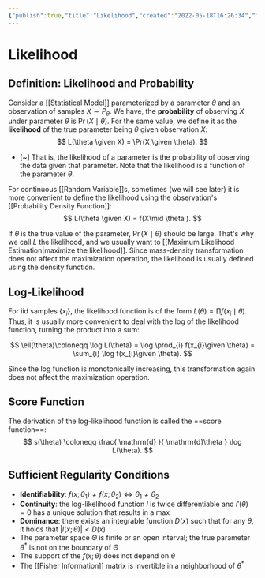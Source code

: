 ```yaml
---
{"publish":true,"title":"Likelihood","created":"2022-05-18T16:26:34","modified":"2025-06-06T01:34:05","cssclasses":"","aliases":null,"type":"note","sup":["[[Probability Theory]]","[[Statistics]]"],"state":"done","related":["[[Maximum Likelihood Estimation]]"]}
---
```



# Likelihood

## Definition: Likelihood and Probability

Consider a [[Statistical Model]] parameterized by a parameter $\theta$ and an observation of samples $X \sim P_{\theta}$. We have, the **probability** of observing $X$ under parameter $\theta$ is $\Pr(X \mid \theta)$.
For the same value, we define it as the **likelihood** of the true parameter being $\theta$ given observation $X$:
$$
L(\theta \given X) = \Pr(X \given \theta).
$$
- [~] That is, the likelihood of a parameter is the probability of observing the data given that parameter. Note that the likelihood is a function of the parameter $\theta$.
 
For continuous [[Random Variable]]s, sometimes (we will see later) it is more convenient to define the likelihood using the observation's [[Probability Density Function]]:
$$
L(\theta \given X) = f(X\mid \theta ).
$$

If $\theta$ is the true value of the parameter, $\Pr(X\mid \theta)$ should be large. That's why we call $L$ the likelihood, and we usually want to [[Maximum Likelihood Estimation\|maximize the likelihood]]. Since mass-density transformation does not affect the maximization operation, the likelihood is usually defined using the density function.

## Log-Likelihood

For iid samples $\{ x_i \}$, the likelihood function is of the form $L(\theta) = \prod f(x_{i}\mid \theta)$. Thus, it is usually more convenient to deal with the log of the likelihood function, turning the product into a sum:

$$
\ell(\theta)\coloneqq \log L(\theta) = \log \prod_{i} f(x_{i}\given \theta) = \sum_{i} \log f(x_{i}\given \theta).
$$

Since the log function is monotonically increasing, this transformation again does not affect the maximization operation.

## Score Function

The derivation of the log-likelihood function is called the ==score function==:
$$
s(\theta) \coloneqq \frac{ \mathrm{d} }{ \mathrm{d}\theta  }  \log L(\theta).
$$

## Sufficient Regularity Conditions



- **Identifiability**: $f(x;\theta_1) \neq f(x;\theta_2) \iff \theta_1 \neq \theta_2$
- **Continuity**: the log-likelihood function $l$ is twice differentiable and $l'(\theta)=0$ has a unique solution that results in a max
- **Dominance**: there exists an integrable function $D(x)$ such that for any $\theta$, it holds that $|l(x;\theta)| < D(x)$
- The parameter space $\Theta$ is finite or an open interval; the true parameter $\theta ^{*}$ is not on the boundary of $\Theta$
- The support of the $f(x;\theta)$ does not depend on $\theta$
- The [[Fisher Information]] matrix is invertible in a neighborhood of $\theta ^{*}$


